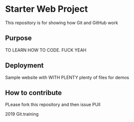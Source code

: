 # Starter Web Project

This repository is for showing how Git and GitHub work

## Purpose

TO LEARN HOW TO CODE. FUCK YEAH

## Deployment

Sample website with WITH PLENTY plenty of files for demos

## How to contribute

PLease fork this repository and then issue PUll

2019 Git.training